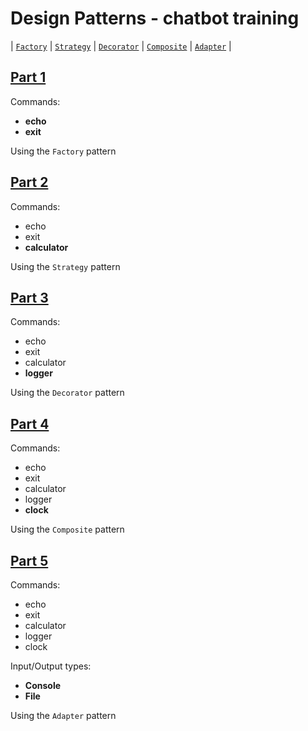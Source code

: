# Design Patterns - chatbot training

| [`Factory`](#part-1) | [`Strategy`](#part-2) | [`Decorator`](#part-3) | [`Composite`](#part-4) | [`Adapter`](#part-5) |

## [Part 1](./training/part-1/)

Commands:
- **echo**
- **exit**

Using the `Factory` pattern

## [Part 2](./training/part-2/)

Commands:
- echo
- exit
- **calculator**

Using the `Strategy` pattern

## [Part 3](./training/part-3)

Commands:
- echo
- exit
- calculator
- **logger**

Using the `Decorator` pattern


## [Part 4](./training/part-4/)

Commands:
- echo
- exit
- calculator
- logger
- **clock**

Using the `Composite` pattern

## [Part 5](./training/part-5/)

Commands:
- echo
- exit
- calculator
- logger
- clock

Input/Output types:
- **Console**
- **File**

Using the `Adapter` pattern
